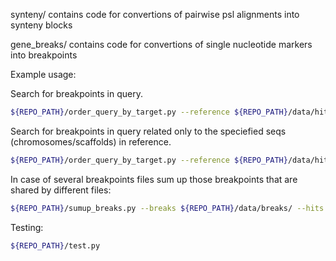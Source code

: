synteny/ contains code for convertions of pairwise psl alignments into synteny blocks

gene_breaks/ contains code for convertions of single nucleotide markers into breakpoints

Example usage:

Search for breakpoints in query.
```bash
${REPO_PATH}/order_query_by_target.py --reference ${REPO_PATH}/data/hits/A.bed --query ${REPO_PATH}/data/hits/B.bed | sort | uniq > ${REPO_PATH}/data/breaks/case1.breaks
```
Search for breakpoints in query related only to the speciefied seqs (chromosomes/scaffolds) in reference.
```bash
${REPO_PATH}/order_query_by_target.py --reference ${REPO_PATH}/data/hits/A.bed --query ${REPO_PATH}/data/hits/B.bed --seqs ${REPO_PATH}/data/seqs.txt | sort | uniq > ${REPO_PATH}/data/breaks/case2.breaks
```
In case of several breakpoints files sum up those breakpoints that are shared by different files:
```bash
${REPO_PATH}/sumup_breaks.py --breaks ${REPO_PATH}/data/breaks/ --hits ${REPO_PATH}/data/hits --ref A > ${REPO_PATH}/data/case_sumup.txt
```

Testing:
```bash
${REPO_PATH}/test.py
```
